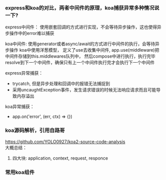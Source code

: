 ### express和koa的对比，两者中间件的原理，koa捕获异常多种情况说一下?

express中间件： 使用嵌套回调的方式进行实现，不会等待异步操作，这也使得异步操作中的error难以捕获

koa中间件: 使用generator或者async/await的方式进行中间件的执行，会等待异步操作
koa中使用洋葱模型， 定义了use去收集中间件, app.use(middleware)把中间件存储到this.middlewares队列中， 然后compose中进行执行，执行完毕resolve到下一个中间件，确保只有上一个中间件执行完才会执行下一个中间件<br />

express异常捕获： 
- trycatch, 但是异步处理和回调中的报错无法捕捉到
- 采用uncaughtException事件，发生请求错误的时候无法响应请求而且可能导致内存溢出

koa异常捕获：
- app.on('error', (err, ctx) => {})

### koa源码解析，引用自路哥
https://github.com/YOLO0927/koa2-source-code-analysis  
大概总结： 
1. 四大块: application, context, request, responce


### 常用koa组件

